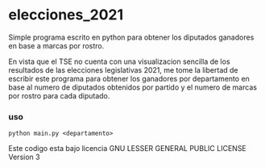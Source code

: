 # elecciones_2021
Simple programa escrito en python para obtener los diputados ganadores en base a marcas por rostro.

En vista que el TSE no cuenta con una visualizacion sencilla de los resultados de las elecciones legislativas 2021, me tome la libertad de escribir este programa para obtener los ganadores por departamento en base al numero de diputados obtenidos por partido y el numero de marcas por rostro para cada diputado.

### uso
```
python main.py <departamento>
```
Este codigo esta bajo licencia GNU LESSER GENERAL PUBLIC LICENSE Version 3
